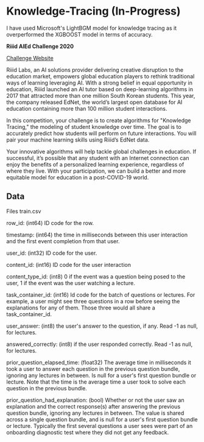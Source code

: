 # Knowledge-Tracing (In-Progress)

I have used Microsoft's LightBGM model for knowledge tracing as it overperformed the XGBOOST model in terms of accuracy.

**Riiid AIEd Challenge 2020**

[Challenge Website](https://www.ednetchallenge.ai/)

Riiid Labs, an AI solutions provider delivering creative disruption to the education market, empowers global education players to rethink traditional ways of learning leveraging AI. With a strong belief in equal opportunity in education, Riiid launched an AI tutor based on deep-learning algorithms in 2017 that attracted more than one million South Korean students. This year, the company released EdNet, the world’s largest open database for AI education containing more than 100 million student interactions.

In this competition, your challenge is to create algorithms for "Knowledge Tracing," the modeling of student knowledge over time. The goal is to accurately predict how students will perform on future interactions. You will pair your machine learning skills using Riiid’s EdNet data.

Your innovative algorithms will help tackle global challenges in education. If successful, it’s possible that any student with an Internet connection can enjoy the benefits of a personalized learning experience, regardless of where they live. With your participation, we can build a better and more equitable model for education in a post-COVID-19 world.

## Data

Files
train.csv

row_id: (int64) ID code for the row.

timestamp: (int64) the time in milliseconds between this user interaction and the first event completion from that user.

user_id: (int32) ID code for the user.

content_id: (int16) ID code for the user interaction

content_type_id: (int8) 0 if the event was a question being posed to the user, 1 if the event was the user watching a lecture.

task_container_id: (int16) Id code for the batch of questions or lectures. For example, a user might see three questions in a row before seeing the explanations for any of them. Those three would all share a task_container_id.

user_answer: (int8) the user's answer to the question, if any. Read -1 as null, for lectures.

answered_correctly: (int8) if the user responded correctly. Read -1 as null, for lectures.

prior_question_elapsed_time: (float32) The average time in milliseconds it took a user to answer each question in the previous question bundle, ignoring any lectures in between. Is null for a user's first question bundle or lecture. Note that the time is the average time a user took to solve each question in the previous bundle.

prior_question_had_explanation: (bool) Whether or not the user saw an explanation and the correct response(s) after answering the previous question bundle, ignoring any lectures in between. The value is shared across a single question bundle, and is null for a user's first question bundle or lecture. Typically the first several questions a user sees were part of an onboarding diagnostic test where they did not get any feedback.
